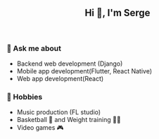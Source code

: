   <h2 align="center">Hi 👋, I'm Serge</h2>
<br>

### 💬 Ask me about

<ul>
  <li>Backend web development (Django)</li>
  <li>Mobile app development(Flutter, React Native)</li>
  <li>Web app development(React)</li>
</ul>

### 📅 Hobbies

<ul>
  <li>Music production (FL studio)</li>
  <li>Basketball 🏀 and Weight training 💪🏾</li>
  <li>Video games 🎮</li>
</ul>

<!--
**dslandry/dslandry** is a ✨ _special_ ✨ repository because its `README.md` (this file) appears on your GitHub profile.

Here are some ideas to get you started:

- 🔭 I’m currently working on ...
- 🌱 I’m currently learning ...
- 👯 I’m looking to collaborate on ...
- 🤔 I’m looking for help with ...
- 💬 Ask me about ...
- 📫 How to reach me: ...
- 😄 Pronouns: ...
- ⚡ Fun fact: ...
  -->
